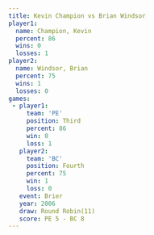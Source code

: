 ```yaml
---
title: Kevin Champion vs Brian Windsor
player1:               
  name: Champion, Kevin
  percent: 86          
  wins: 0              
  losses: 1            
player2:               
  name: Windsor, Brian 
  percent: 75          
  wins: 1              
  losses: 0            
games:
 - player1:         
     team: 'PE'     
     position: Third
     percent: 86    
     win: 0         
     loss: 1        
   player2:          
     team: 'BC'      
     position: Fourth
     percent: 75     
     win: 1          
     loss: 0         
   event: Brier         
   year: 2006           
   draw: Round Robin(11)
   score: PE 5 - BC 8   
---
```

